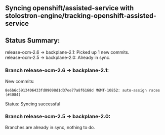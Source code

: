 ## Syncing openshift/assisted-service with stolostron-engine/tracking-openshift-assisted-service

## Status Summary:

release-ocm-2.6 -> backplane-2.1: Picked up 1 new commits.  
release-ocm-2.5 -> backplane-2.0: Already in sync.  

### Branch release-ocm-2.6 -> backplane-2.1:

New commits:

```
8e6b6c5913406433fd09098d1d37ee77a8f6168d MGMT-10852: auto-assign races (#4084)
```

Status: Syncing successful

### Branch release-ocm-2.5 -> backplane-2.0:

Branches are already in sync, nothing to do.
